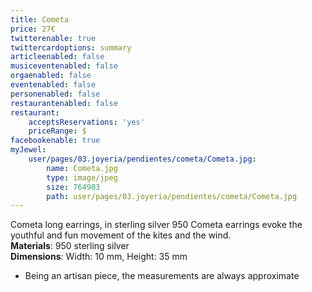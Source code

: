```yaml
---
title: Cometa
price: 27€
twitterenable: true
twittercardoptions: summary
articleenabled: false
musiceventenabled: false
orgaenabled: false
eventenabled: false
personenabled: false
restaurantenabled: false
restaurant:
    acceptsReservations: 'yes'
    priceRange: $
facebookenable: true
myJewel:
    user/pages/03.joyeria/pendientes/cometa/Cometa.jpg:
        name: Cometa.jpg
        type: image/jpeg
        size: 764903
        path: user/pages/03.joyeria/pendientes/cometa/Cometa.jpg
---
```


Cometa long earrings, in sterling silver 950
Cometa earrings evoke the youthful and fun movement of the kites and the wind. </br>
**Materials**: 950 sterling silver</br>
**Dimensions**: Width: 10 mm, Height: 35 mm</br>
* Being an artisan piece, the measurements are always approximate